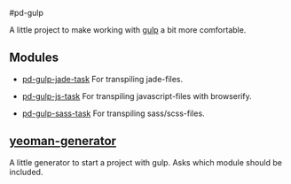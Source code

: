 #pd-gulp

A little project to make working with [gulp](https://github.com/gulpjs/gulp) a bit more comfortable.




## Modules

- [pd-gulp-jade-task](https://github.com/platdesign/pd-gulp-jade-task) For transpiling jade-files.

- [pd-gulp-js-task](https://github.com/platdesign/pd-gulp-js-task) For transpiling javascript-files with browserify.

- [pd-gulp-sass-task](https://github.com/platdesign/pd-gulp-sass-task) For transpiling sass/scss-files.


## [yeoman-generator](https://github.com/platdesign/generator-pd-gulp)

A little generator to start a project with gulp. Asks which module should be included.